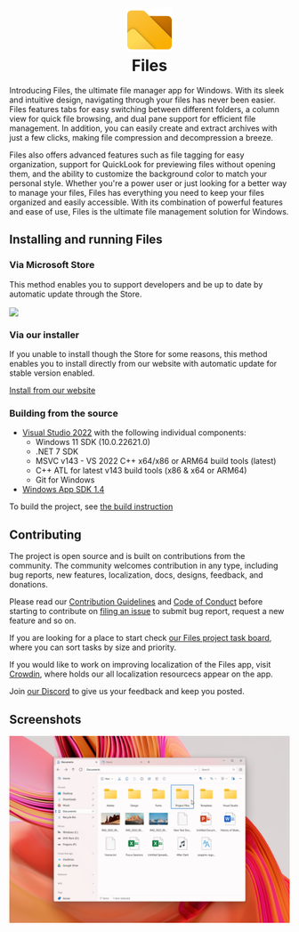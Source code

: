 <p align="center">
  <h1 align="center"><img alt="logo" src="assets/logo.png" width="80px" /><br/>Files</h1>
</p>

Introducing Files, the ultimate file manager app for Windows. With its sleek and intuitive design, navigating through your files has never been easier. Files features tabs for easy switching between different folders, a column view for quick file browsing, and dual pane support for efficient file management. In addition, you can easily create and extract archives with just a few clicks, making file compression and decompression a breeze.

Files also offers advanced features such as file tagging for easy organization, support for QuickLook for previewing files without opening them, and the ability to customize the background color to match your personal style. Whether you're a power user or just looking for a better way to manage your files, Files has everything you need to keep your files organized and easily accessible. With its combination of powerful features and ease of use, Files is the ultimate file management solution for Windows.

## Installing and running Files

### Via Microsoft Store

This method enables you to support developers and be up to date by automatic update through the Store.

<a title="Microsoft Store" target="_blank" href="https://apps.microsoft.com/detail/9NGHP3DX8HDX">
  <img width="128" align="center" src="https://get.microsoft.com/images/en-us%20dark.svg" />
</a>

### Via our installer

If you unable to install though the Store for some reasons, this method enables you to install directly from our website with automatic update for stable version enabled.

[Install from our website](https://files.community/download)

### Building from the source

- [Visual Studio 2022](https://visualstudio.microsoft.com/vs/) with the following individual components:
    - Windows 11 SDK (10.0.22621.0)
    - .NET 7 SDK
    - MSVC v143 - VS 2022 C++ x64/x86 or ARM64 build tools (latest)
    - C++ ATL for latest v143 build tools (x86 & x64 or ARM64)
    - Git for Windows
- [Windows App SDK 1.4](https://learn.microsoft.com/windows/apps/windows-app-sdk/downloads#current-releases)

To build the project, see [the build instruction](https://files.community/docs/contributing/building-from-source) 

## Contributing

The project is open source and is built on contributions from the community. The community welcomes contribution in any type, including bug reports, new features, localization, docs, designs, feedback, and donations.

Please read our [Contribution Guidelines](CONTRIBUTING.md) and [Code of Conduct](CODE_OF_CONDUCT.md) before starting to contribute on [filing an issue](https://github.com/files-community/Files/issues) to submit bug report, request a new feature and so on.

If you are looking for a place to start check [our Files project task board](https://github.com/orgs/files-community/projects/3/views/2), where you can sort tasks by size and priority.

If you would like to work on improving localization of the Files app, visit [Crowdin](https://crowdin.com/project/files-app), where holds our all localization resourcecs appear on the app.

Join [our Discord](https://discord.gg/files) to give us your feedback and keep you posted.

## Screenshots

![hero image](assets/hero.png)
